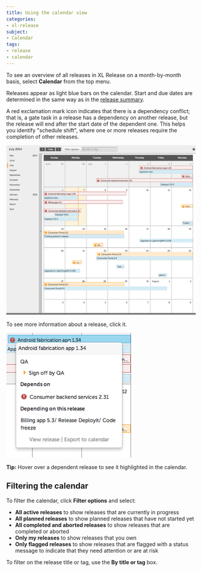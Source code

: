 ```yaml
---
title: Using the calendar view
categories:
- xl-release
subject:
- Calendar
tags:
- release
- calendar
---
```


To see an overview of all releases in XL Release on a month-by-month basis, select **Calendar** from the top menu.

Releases appear as light blue bars on the calendar. Start and due dates are determined in the same way as in the [release summary](/xl-release/concept/xl-release-release-summary.html).

A red exclamation mark icon indicates that there is a dependency conflict; that is, a gate task in a release has a dependency on another release, but the release will end after the start date of the dependent one. This helps you identify "schedule shift", where one or more releases require the completion of other releases.

![Calendar](../images/calendar.png)

To see more information about a release, click it.

![Calendar info](../images/calendar-info.png)

**Tip:** Hover over a dependent release to see it highlighted in the calendar.

## Filtering the calendar

To filter the calendar, click **Filter options** and select:

* **All active releases** to show releases that are currently in progress
* **All planned releases** to show planned releases that have not started yet
* **All completed and aborted releases** to show releases that are completed or aborted
* **Only my releases** to show releases that you own
* **Only flagged releases** to show releases that are flagged with a status message to indicate that they need attention or are at risk

To filter on the release title or tag, use the **By title or tag** box.
